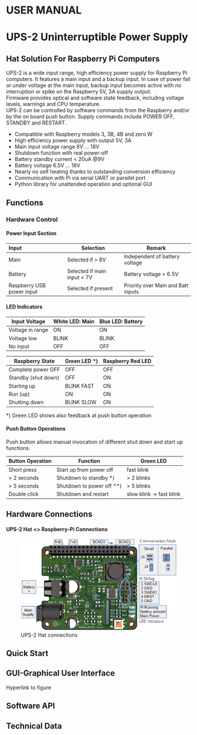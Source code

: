 

# USER MANUAL

# UPS-2 Uninterruptible Power Supply 

## Hat Solution For Raspberry Pi Computers

UPS-2 is a wide input range, high efficiency power supply for Raspberry Pi computers. It features a main input and a backup input. In case of power fail or under voltage at the main input,  backup input becomes active  with no interruption or spike on the Raspberry 5V, 3A supply output.   
Firmware provides optical and software state feedback, including voltage levels, warnings and CPU temperature.  
UPS-2 can be controlled by software commands from the Raspberry and/or by the on board  push button. Supply commands include POWER OFF, STANDBY and RESTART. 

- Compatible with Raspberry models 3, 3B, 4B and zero W
- High efficiency power supply with output 5V, 3A
- Main input voltage range 8V ... 18V
- Shutdown function with real power-off  
- Battery standby current < 20uA @9V
- Battery voltage 6.5V ... 18V
- Nearly no self heating thanks to outstanding conversion efficiency
- Communication with Pi via serial UART or parallel port
- Python library for unattended operation and optional GUI



## Functions

### Hardware Control

#### Power Input Section

| Input                     | Selection                   | Remark                             |
| :------------------------ | --------------------------- | ---------------------------------- |
| Main                      | Selected if > 8V            | Independent of battery voltage     |
| Battery                   | Selected if main input < 7V | Battery voltage > 6.5V             |
| Raspberry USB power input | Selected if present         | Priority over Main and Batt inputs |

#### LED Indicators

| Input Voltage    | White LED: Main | Blue LED: Battery |
| ---------------- | --------------- | ----------------- |
| Voltage in range | ON              | ON                |
| Voltage low      | BLINK           | BLINK             |
| No input         | OFF             | OFF               |



| Raspberry State     | Green LED *) | Raspberry Red LED |
| ------------------- | ------------ | ----------------- |
| Complete power OFF  | OFF          | OFF               |
| Standby (shut down) | OFF          | ON                |
| Starting up         | BLINK FAST   | ON                |
| Run (up)            | ON           | ON                |
| Shutting down       | BLINK SLOW   | ON                |

*) Green LED shows also feedback at push button operation 



#### Push Button Operations

Push button allows manual invocation of different shut down and start up functions.

| Button Operation | Function                  | Green LED                |
| ---------------- | ------------------------- | ------------------------ |
| Short press      | Start up from power off   | fast blink               |
| > 2 seconds      | Shutdown to standby *)    | > 2 blinks               |
| > 5 seconds      | Shutdown to power off **) | > 5 blinks               |
| Double click     | Shutdown and restart      | slow blink -> fast blink |



## Hardware Connections

#### UPS-2 Hat <> Raspberry-Pi Connections



<figure>
  <img
  src="../images/Connections.png" 
  alt="UPS-2 Hat connections">
  <figcaption>UPS-2 Hat connections</figcaption>
</figure>





## Quick Start








## GUI-Graphical User Interface

Hyperlink to figure



## Software API



## Technical Data